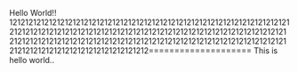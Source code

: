 Hello World!!
121212121212121212121212121212121212121212121212121212121212121212121212121212121212121212121212121212121212121212121212121212121212121212121212121212121212121212121212121212121212121212121212121212121212121212121212121212121212121212121212121212====================
This is hello world..
